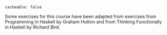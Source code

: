 ```
cacheable: false
```

Some exercises for this course have been adapted from exercises from Programming in Haskell by Graham Hutton and from Thinking Functionally in Haskell by Richard Bird. 
